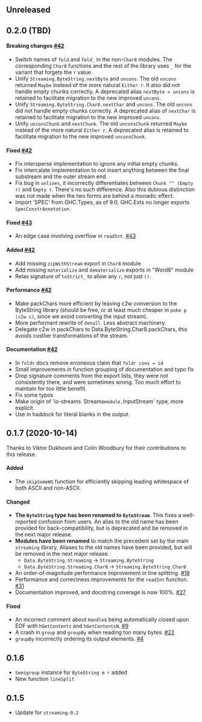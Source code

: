 ## Unreleased

## 0.2.0 (TBD)

#### Breaking changes [#42]

- Switch names of `fold` and `fold_` in the non-`Char8` modules.  The
  corresponding `Char8` functions and the rest of the library uses `_`
  for the variant that forgets the `r` value.
- Unify `Streaming.ByteString.nextByte` and `uncons`.  The old `uncons`
  returned `Maybe` instead of the more natural `Either r`.  It also did not
  handle empty chunks correctly.  A deprecated alias `nextByte = uncons`
  is retained to facilitate migration to the new improved `uncons`.
- Unify `Streaming.ByteString.Char8.nextChar` and `uncons`.  The old `uncons`
  did not handle empty chunks correctly.  A deprecated alias of `nextChar`
  is retained to facilitate migration to the new improved `uncons`.
- Unify `unconsChunk` and `nextChunk`.  The old `unconsChunk` returned
  `Maybe` instead of the more natural `Either r`.  A deprecated alias is
  retained to facilitate migration to the new improved `unconsChunk`.

#### Fixed [#42]

- Fix intersperse implementation to ignore any initial empty chunks.
- Fix intercalate implementation to not insert anything between the
  final substream and the outer stream end.
- Fix bug in `unlines`, it incorrectly differentiates between `Chunk ""
  (Empty r)` and `Empty r`.  There's no such difference.  Also this
  dubious distinction was not made when the two forms are behind a
  monadic effect.
- Import 'SPEC' from GHC.Types, as of 9.0, GHC.Exts no longer exports
  `SpecConstrAnnotation`.

#### Fixed [#43]

- An edge case involving overflow in `readInt`. [#43]

[#42]: https://github.com/haskell-streaming/streaming-bytestring/pull/42
[#43]: https://github.com/haskell-streaming/streaming-bytestring/pull/43

#### Added [#42]

- Add missing `zipWithStream` export in `Char8` module
- Add missing `materialize` and `dematerialize` exports in "Word8"
  module
- Relax signature of `toStrict_` to allow any `r`, not just `()`.

#### Performance [#42]

- Make packChars more efficient by leaving c2w conversion to the
  ByteString library (should be free, or at least much cheaper in
  `poke p (c2w c)`, since we avoid converting the input stream).
- More performant rewrite of `denull`.  Less abstract machinery.
- Delegate c2w in packChars to Data.ByteString.Char8.packChars,
  this avoids costlier transformations of the stream.

#### Documentation [#42]

- In `foldr` docs remove erroneous claim that `foldr cons = id`
- Small improvements in function grouping of documentation and typo fix
- Drop signature comments from the export lists, they were not
  consistently there, and were sometimes wrong.  Too much effort to
  maintain for too little benefit.
- Fix some typos
- Make origin of 'io-streams` `Streams` module, `InputStream` type, more
  explicit.
- Use <BLANKLINE> in haddock for literal blanks in the output.

## 0.1.7 (2020-10-14)

Thanks to Viktor Dukhovni and Colin Woodbury for their contributions to this release.

#### Added

- The `skipSomeWS` function for efficiently skipping leading whitespace of both
  ASCII and non-ASCII.

#### Changed

- **The `ByteString` type has been renamed to `ByteStream`**. This fixes a
  well-reported confusion from users. An alias to the old name has been provided
  for back-compatibility, but is deprecated and be removed in the next major
  release.
- **Modules have been renamed** to match the precedent set by the main
  `streaming` library. Aliases to the old names have been provided, but will be
  removed in the next major release.
  - `Data.ByteString.Streaming` -> `Streaming.ByteString`
  - `Data.ByteString.Streaming.Char8` -> `Streaming.ByteString.Char8`
- An order-of-magnitude performance improvement in line splitting. [#18]
- Performance and correctness improvements for the `readInt` function. [#31]
- Documentation improved, and docstring coverage is now 100%. [#27]

#### Fixed

- An incorrect comment about `Handle`s being automatically closed upon EOF with
  `hGetContents` and `hGetContentsN`. [#9]
- A crash in `group` and `groupBy` when reading too many bytes. [#22]
- `groupBy` incorrectly ordering its output elements. [#4]

[#9]: https://github.com/haskell-streaming/streaming-bytestring/issues/9
[#18]: https://github.com/haskell-streaming/streaming-bytestring/pull/18
[#22]: https://github.com/haskell-streaming/streaming-bytestring/pull/22
[#4]: https://github.com/haskell-streaming/streaming-bytestring/issues/4
[#27]: https://github.com/haskell-streaming/streaming-bytestring/pull/27
[#31]: https://github.com/haskell-streaming/streaming-bytestring/pull/31

## 0.1.6

- `Semigroup` instance for `ByteString m r` added
- New function `lineSplit`

## 0.1.5

- Update for `streaming-0.2`

